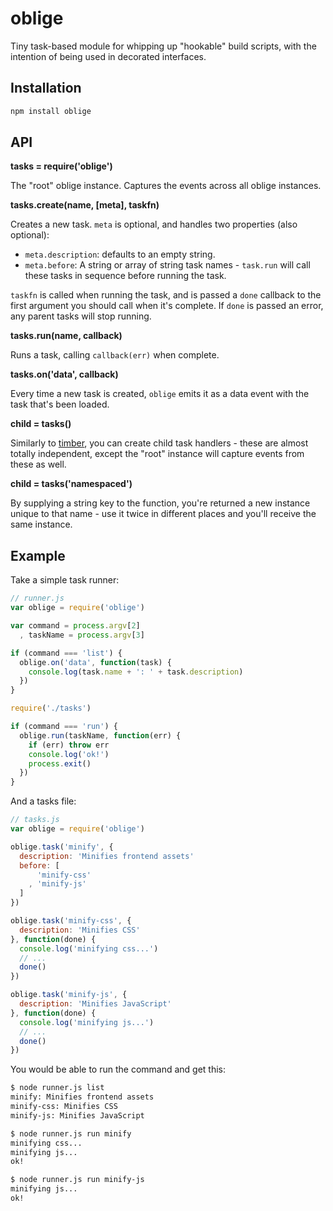 # oblige #

Tiny task-based module for whipping up "hookable" build scripts, with
the intention of being used in decorated interfaces.

## Installation ##

``` bash
npm install oblige
```

## API ##

**tasks = require('oblige')**

The "root" oblige instance. Captures the events across all oblige instances.

**tasks.create(name, [meta], taskfn)**

Creates a new task. `meta` is optional, and handles two properties (also
optional):

* `meta.description`: defaults to an empty string.
* `meta.before`: A string or array of string task names - `task.run` will
  call these tasks in sequence before running the task.

`taskfn` is called when running the task, and is passed a `done` callback
to the first argument you should call when it's complete. If `done` is passed
an error, any parent tasks will stop running.

**tasks.run(name, callback)**

Runs a task, calling `callback(err)` when complete.

**tasks.on('data', callback)**

Every time a new task is created, `oblige` emits it as a data event with the
task that's been loaded.

**child = tasks()**

Similarly to [timber](http://npmjs.org/package/timber), you can create child
task handlers - these are almost totally independent, except the "root"
instance will capture events from these as well.

**child = tasks('namespaced')**

By supplying a string key to the function, you're returned a new instance
unique to that name - use it twice in different places and you'll receive the
same instance.

## Example ##

Take a simple task runner:

``` javascript
// runner.js
var oblige = require('oblige')

var command = process.argv[2]
  , taskName = process.argv[3]

if (command === 'list') {
  oblige.on('data', function(task) {
    console.log(task.name + ': ' + task.description)
  })
}

require('./tasks')

if (command === 'run') {
  oblige.run(taskName, function(err) {
    if (err) throw err
    console.log('ok!')
    process.exit()
  })
}
```

And a tasks file:

``` javascript
// tasks.js
var oblige = require('oblige')

oblige.task('minify', {
  description: 'Minifies frontend assets'
  before: [
      'minify-css'
    , 'minify-js'
  ]
})

oblige.task('minify-css', {
  description: 'Minifies CSS'
}, function(done) {
  console.log('minifying css...')
  // ...
  done()
})

oblige.task('minify-js', {
  description: 'Minifies JavaScript'
}, function(done) {
  console.log('minifying js...')
  // ...
  done()
})
```

You would be able to run the command and get this:

``` bash
$ node runner.js list
minify: Minifies frontend assets
minify-css: Minifies CSS
minify-js: Minifies JavaScript

$ node runner.js run minify
minifying css...
minifying js...
ok!

$ node runner.js run minify-js
minifying js...
ok!
```
